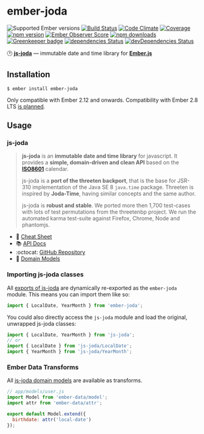 # ember-joda

![Supported Ember versions](https://embadge.io/v1/badge.svg?label=ember&start=2.12.0)
[![Build Status](https://travis-ci.org/buschtoens/ember-joda.svg?branch=master)][travis]
[![Code Climate](https://codeclimate.com/github/buschtoens/ember-joda/badges/gpa.svg)][codeclimate]
[![Coverage](https://codeclimate.com/github/buschtoens/ember-joda/badges/coverage.svg)][codeclimate]
[![npm version](https://badge.fury.io/js/ember-joda.svg)][npm]
[![Ember Observer Score](https://emberobserver.com/badges/ember-joda.svg)][e-observer]
[![npm downloads](https://img.shields.io/npm/dt/ember-joda.svg)][npm]
[![Greenkeeper badge](https://badges.greenkeeper.io/buschtoens/ember-joda.svg)](https://greenkeeper.io/)
[![dependencies Status](https://david-dm.org/buschtoens/ember-joda/status.svg)](https://david-dm.org/buschtoens/ember-joda)
[![devDependencies Status](https://david-dm.org/buschtoens/ember-joda/dev-status.svg)](https://david-dm.org/buschtoens/ember-joda?type=dev)

:clock2: [**js-joda**][joda] — immutable date and time library for [**Ember.js**][ember]

[joda]:        https://github.com/js-joda/js-joda
[ember]:       https://github.com/emberjs/ember.js
[npm]:         https://www.npmjs.com/package/ember-joda
[travis]:      https://travis-ci.org/buschtoens/ember-joda
[codeclimate]: https://codeclimate.com/github/buschtoens/ember-joda
[e-observer]:  https://emberobserver.com/addons/ember-joda

## Installation

```
$ ember install ember-joda
```

Only compatible with Ember 2.12 and onwards. Compatibility with Ember 2.8 LTS [is planned](https://github.com/buschtoens/ember-joda/issues/3).

## Usage

### js-joda

> **js-joda** is an **immutable date and time library** for javascript. It provides a **simple, domain-driven and clean API** based on the [**ISO8601**](https://en.wikipedia.org/wiki/ISO_8601) calendar.
>
> js-joda is a **port of the threeten backport**, that is the base for JSR-310 implementation of the Java SE 8 `java.time` package. Threeten is inspired by **Joda-Time**, having similar concepts and the same author.
>
> js-joda is **robust and stable**. We ported more then 1,700 test-cases with lots of test permutations from the threetenbp project. We run the automated karma test-suite against Firefox, Chrome, Node and phantomjs.

- :page_facing_up: [Cheat Sheet](https://github.com/js-joda/js-joda/blob/master/CheatSheet.md)
- :books: [API Docs](https://js-joda.github.io/js-joda/esdoc/)
- :octocat: [GitHub Repository](https://github.com/js-joda/js-joda)
- :calendar: [Domain Models](https://github.com/js-joda/js-joda#the-threeten-domain-models)

### Importing js-joda classes

All [exports of js-joda](https://github.com/js-joda/js-joda/blob/master/src/js-joda.js) are dynamically re-exported as the `ember-joda` module. This means you can import them like so:

```js
import { LocalDate, YearMonth } from 'ember-joda';
```

You could also directly access the `js-joda` module and load the original,
unwrapped js-joda classes:

```js
import { LocalDate, YearMonth } from 'js-joda';
// or
import { LocalDate } from 'js-joda/LocalDate';
import { YearMonth } from 'js-joda/YearMonth';
```

### Ember Data Transforms

All [js-joda domain models](https://github.com/js-joda/js-joda#the-threeten-domain-models) are available as transforms.

```js
// app/models/user.js
import Model from 'ember-data/model';
import attr from 'ember-data/attr';

export default Model.extend({
  birthdate: attr('local-date')
});
```
